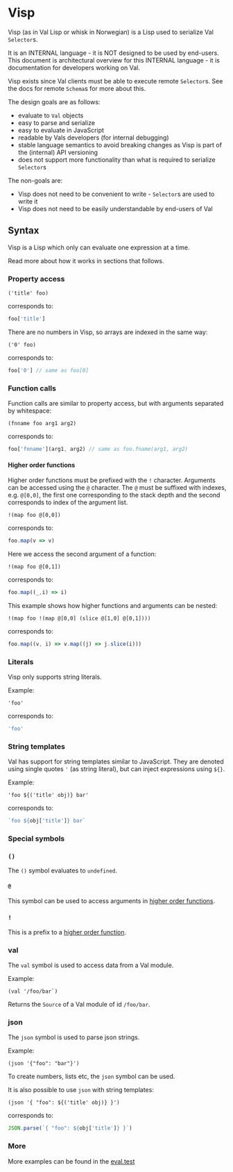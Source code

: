 # Visp

Visp (as in Val Lisp or whisk in Norwegian) is a Lisp used to serialize Val `Selector`s.

It is an INTERNAL language - it is NOT designed to be used by end-users.
This document is architectural overview for this INTERNAL language - it is documentation for developers working on Val.

Visp exists since Val clients must be able to execute remote `Selector`s.
See the docs for remote `Schema`s for more about this.

The design goals are as follows:

- evaluate to `Val` objects
- easy to parse and serialize
- easy to evaluate in JavaScript
- readable by Vals developers (for internal debugging)
- stable language semantics to avoid breaking changes as Visp is part of the (internal) API versioning
- does not support more functionality than what is required to serialize `Selector`s

The non-goals are:

- Visp does not need to be convenient to write - `Selector`s are used to write it
- Visp does not need to be easily understandable by end-users of Val

## Syntax

Visp is a Lisp which only can evaluate one expression at a time.

Read more about how it works in sections that follows.

### Property access

```visp
('title' foo)
```

corresponds to:

```js
foo['title']
```

There are no numbers in Visp, so arrays are indexed in the same way:

```visp
('0' foo)
```

corresponds to:

```js
foo['0'] // same as foo[0]
```

### Function calls

Function calls are similar to property access, but with arguments separated by whitespace:

```visp
(fnname foo arg1 arg2)
```

corresponds to:

```js
foo['fnname'](arg1, arg2) // same as foo.fname(arg1, arg2)
```

#### Higher order functions

Higher order functions must be prefixed with the `!` character.
Arguments can be accessed using the `@` character. The `@` must be suffixed with indexes, e.g. `@[0,0]`, the first one corresponding to the stack depth and the second corresponds to index of the argument list.

```visp
!(map foo @[0,0])
```

corresponds to:

```js
foo.map(v => v)
```

Here we access the second argument of a function:

```visp
!(map foo @[0,1])
```

corresponds to:

```js
foo.map((_,i) => i)
```

This example shows how higher functions and arguments can be nested:

```visp
!(map foo !(map @[0,0] (slice @[1,0] @[0,1])))
```

corresponds to:

```js
foo.map((v, i) => v.map((j) => j.slice(i)))
```

### Literals

Visp only supports string literals.

Example:

```visp
'foo'
```

corresponds to:

```js
'foo'
```

### String templates

Val has support for string templates similar to JavaScript.
They are denoted using single quotes `'` (as string literal), but can inject expressions using  `${}`.

Example:

```visp
'foo ${('title' obj)} bar'
```

corresponds to:

```js
`foo ${obj['title']} bar`
```

### Special symbols

### `()`

The `()` symbol evaluates to `undefined`.

#### `@`

This symbol can be used to access arguments in [higher order functions](#higher-order-functions).

### `!`

This is a prefix to a [higher order function](#higher-order-functions).

### val

The `val` symbol is used to access data from a Val module.

Example:

```visp
(val '/foo/bar`)
```

Returns the `Source` of a Val module of id `/foo/bar`.

### json

The `json` symbol is used to parse json strings.

Example:

```visp
(json '{"foo": "bar"}')
```

To create numbers, lists etc, the `json` symbol can be used.

It is also possible to use `json` with string templates:

```visp
(json '{ "foo": ${('title' obj)} }')
```

corresponds to:

```js
JSON.parse(`{ "foo": ${obj['title']} }`)
```

### More

More examples can be found in the [eval.test](eval.test.ts)
